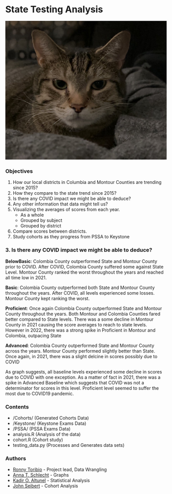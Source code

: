 # State Testing Analysis

![Fletcher](/Resources/fletcher.jpg "Fletcher")

### Objectives
1. How our local districts in Columbia and Montour Counties are trending since 2015?
2. How they compare to the state trend since 2015?
3. Is there any COVID impact we might be able to deduce?
4. Any other information that data might tell us?
5. Visualizing the averages of scores from each year.
   - As a whole
   - Grouped by subject
   - Grouped by district
6. Compare scores between districts.
7. Study cohorts as they progress from PSSA to Keystone

### 3. Is there any COVID impact we might be able to deduce?
**BelowBasic**: Colombia County outperformed State and Montour County prior to COVID.
After COVID, Colombia County suffered some against State Level. Montour County ranked the worst
throughout the years and reached all time low in 2021.

**Basic**: Colombia County outperformed both State and Montour County throughout the years.
After COVID, all levels experienced some losses. Montour County kept ranking the worst.

**Proficient**: Once again Colombia County outperformed State and Montour County throughout the years.
Both Montour and Colombia Counties fared better compared to State levels. There was a 
some decline in Montour County in 2021 causing the score averages to reach to state levels.
However in 2022, there was a strong spike in Proficient in Montour and Colombia, outpacing State

**Advanced**: Colombia County outperformed State and Montour County across the years.
Montour County performed slightly better than State. Once again, in 2021, there
was a slight delcine in scores possibly due to COVID

As graph suggests, all baseline levels experienced some decline in scores due to COVID
with one exception. As a matter of fact in 2021, there was a spike in Advanced Baseline which 
suggests that COVID was not a determinator for scores in this level.
Proficient level seemed to suffer the most due to COVID19 pandemic.

### Contents
- /Cohorts/       (Generated Cohorts Data)
- /Keystone/      (Keystone Exams Data)
- /PSSA/          (PSSA Exams Data)
- analysis.R      (Analysis of the data)
- cohort.R        (Cohort study)
- testing_data.py (Processes and Generates data sets)

### Authors
- [Ronny Toribio](https://github.com/ronny-phoenix) - Project lead, Data Wrangling
- [Anna T. Schlecht](https://github.com/atschlecht) - Graphs 
- [Kadir O. Altunel](https://github.com/KadirOrcunAltunel-zz) - Statistical Analysis
- [John Seibert](https://github.com/johnseibert19) - Cohort Analysis
